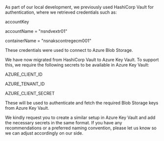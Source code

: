 As part of our local development, we previously used HashiCorp Vault for authentication, where we retrieved credentials such as:

accountKey

accountName = "nsndvextr01"

containerName = "nsnakscontregecm001"

These credentials were used to connect to Azure Blob Storage.

We have now migrated from HashiCorp Vault to Azure Key Vault. To support this, we require the following secrets to be available in Azure Key Vault:

AZURE_CLIENT_ID

AZURE_TENANT_ID

AZURE_CLIENT_SECRET

These will be used to authenticate and fetch the required Blob Storage keys from Azure Key Vault.

We kindly request you to create a similar setup in Azure Key Vault and add the necessary secrets in the same format. If you have any recommendations or a preferred naming convention, please let us know so we can adjust accordingly on our side.
